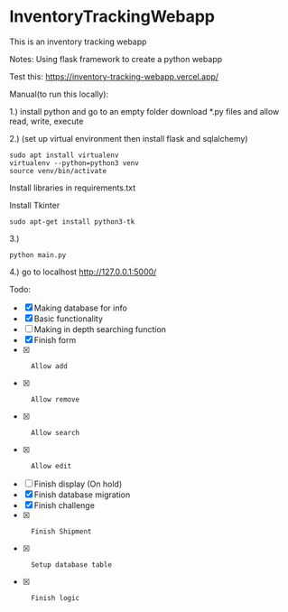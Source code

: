 # InventoryTrackingWebapp
This is an inventory tracking webapp

Notes:
Using flask framework to create a python webapp

Test this: https://inventory-tracking-webapp.vercel.app/

Manual(to run this locally):

1.)
install python and go to an empty folder
download *.py files and allow read, write, execute

2.) (set up virtual environment then install flask and sqlalchemy)
```
sudo apt install virtualenv
virtualenv --python=python3 venv
source venv/bin/activate
```
Install libraries in requirements.txt

Install Tkinter
```
sudo apt-get install python3-tk
```

3.)
```
python main.py
```

4.)
go to localhost http://127.0.0.1:5000/

Todo:
 - [X]   Making database for info
 - [x]   Basic functionality
 - [ ]   Making in depth searching function
 - [X]   Finish form
 - [X]       Allow add
 - [X]       Allow remove
 - [X]       Allow search
 - [X]       Allow edit
 - [ ]   Finish display (On hold)
 - [X]   Finish database migration
 - [X]   Finish challenge
 - [X]       Finish Shipment
 - [X]       Setup database table
 - [X]       Finish logic
